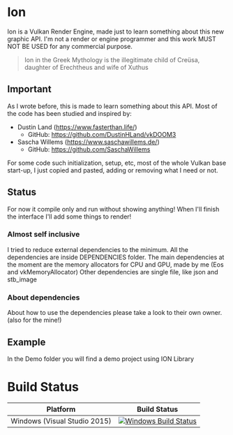 # Ion

Ion is a Vulkan Render Engine, made just to learn something about this new graphic API.
I'm not a render or engine programmer and this work MUST NOT BE USED for any commercial purpose.

> Ion in the Greek Mythology is the illegitimate child of Creüsa, daughter of Erechtheus and wife of Xuthus


## Important

As I wrote before, this is made to learn something about this API.
Most of the code has been studied and inspired by:
- Dustin Land (https://www.fasterthan.life/) 
	- GitHub: https://github.com/DustinHLand/vkDOOM3
- Sascha Willems (https://www.saschawillems.de/)
	- GitHub: https://github.com/SaschaWillems

For some code such initialization, setup, etc, most of the whole Vulkan base start-up, I just copied and pasted, adding or removing what I need or not.


## Status

For now it compile only and run without showing anything!
When I'll finish the interface I'll add some things to render!


### Almost self inclusive

I tried to reduce external dependencies to the minimum.
All the dependencies are inside DEPENDENCIES folder.
The main dependencies at the moment are the memory allocators for CPU and GPU, made by me (Eos and vkMemoryAllocator)
Other dependencies are single file, like json and stb_image


### About dependencies

About how to use the dependencies please take a look to their own owner. (also for the mine!)



## Example

In the Demo folder you will find a demo project using ION Library


# Build Status

| Platform | Build Status |
|:--------:|:------------:|
| Windows (Visual Studio 2015) | [![Windows Build Status](https://ci.appveyor.com/api/projects/status/github/kabal2013/ion?branch=master&svg=true)](https://ci.appveyor.com/project/Kabal2013/ion) |
